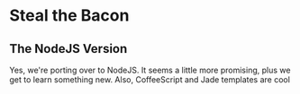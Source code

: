 # Steal the Bacon
## The NodeJS Version

Yes, we're porting over to NodeJS. It seems a little more promising, plus we get to learn something new.
Also, CoffeeScript and Jade templates are cool
